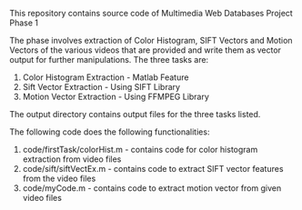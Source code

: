 This repository contains source code of Multimedia Web Databases Project Phase 1

The phase involves extraction of Color Histogram, SIFT Vectors and Motion Vectors of the various videos that are provided and write them as vector output for further manipulations.
The three tasks are:
1. Color Histogram Extraction - Matlab Feature
2. Sift Vector Extraction - Using SIFT Library
3. Motion Vector Extraction - Using FFMPEG Library

The output directory contains output files for the three tasks listed. 

The following code does the following functionalities:
1. code/firstTask/colorHist.m - contains code for color histogram extraction from video files
2. code/sift/siftVectEx.m - contains code to extract SIFT vector features from the video files
3. code/myCode.m - contains code to extract motion vector from given video files
